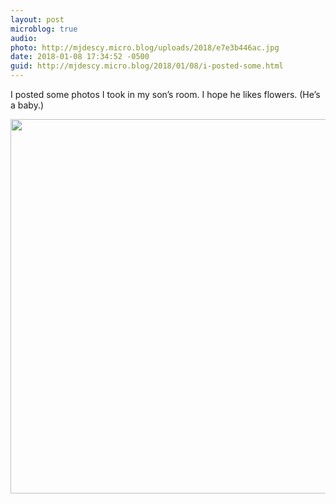 ```yaml
---
layout: post
microblog: true
audio: 
photo: http://mjdescy.micro.blog/uploads/2018/e7e3b446ac.jpg
date: 2018-01-08 17:34:52 -0500
guid: http://mjdescy.micro.blog/2018/01/08/i-posted-some.html
---
```

I posted some photos I took in my son’s room. I hope he likes flowers. (He’s a baby.)

<img src="http://mjdescy.micro.blog/uploads/2018/e7e3b446ac.jpg" width="600" height="599" />
